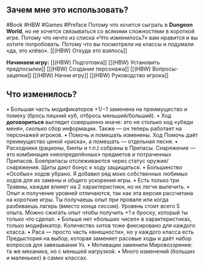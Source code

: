 ## **Зачем мне это использовать?** 

#Book #HBW #Games #Preface 
Потому что хочется сыграть в **Dungeon World**, но не хочется связываться со всякими сложностями в короткой игре. 
Потому что нечто из списка «Что изменилось?» вам нравится и вы хотите попробовать. 
Потому что вы посмотрели на классы и подумали «да, это клёво».
[[(HBW) Откуда это взялось]]

**Начинаем игру:**
[[(HBW) Подготовка]]
[[(HBW) Установить предпосылки]]
[[(HBW) Создание персонажа]]
[[(HBW) Вопросы-зацепки]]
[[(HBW) Начни игру]]
[[(HBW) Руководство игрока]]

## **Что изменилось?** 
• Большая часть модификаторов +1/−1 заменена на преимущество и помеху (брось лишний куб, отбрось меньший/больший). 
• Ход **договориться** выглядит совершенно иначе: это не столько ход «убеди меня», сколько сбор информации. Также — он теперь работает на персонажей игроков. 
• Помочь и помешать изменены. Ход Помочь даёт преимущество ценой «риска», а помешать — отдельная песня. 
• Расходники (рационы, бинты и т.п.) собраны в Припасы. Снаряжение — это комбинация «неопределённых» предметов и потраченных Припасов. Боеприпасы отслеживаются через статус оружия/снаряжения. Щиты дают бонус к ходу защищаться. 
• Большинство «Особых» ходов убрано. Я добавил ряд моих собственных любимых ходов для их замены и общего ускорения игры. • Есть только три Травмы, каждая влияет на 2 характеристики, но их легче вылечить. 
• Опыт и получение уровней отличаются, так как эта версия рассчитана на короткие игры. Ты получаешь опыт при провале или когда разбиваешь лагерь (вместо конца сессии). Уровень стоит всего 5 опыта. Можно сжигать опыт чтобы получить +1 к броску, который ты только что сделал. 
• Больше нет «больших чисел» в характеристиках, только модификатор. Количество хитов тоже фиксировано для каждого класса. 
• Раса — просто часть «внешности», но у каждого класса есть Предыстория на выбор, которая заменяет расовые ходы и даёт набор вопросов для завязывания Уз. 
• Мотивации заменили Мировоззрение: та же механика, но с меньшей нагрузкой. 
• Много изменений (больших и маленьких) в самих классах.